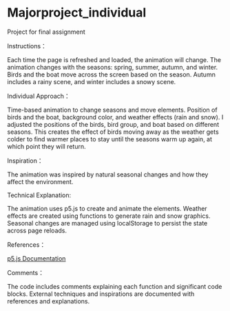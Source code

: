 # Majorproject_individual
Project for final assignment

Instructions：

Each time the page is refreshed and loaded, the animation will change.
The animation changes with the seasons: spring, summer, autumn, and winter.
Birds and the boat move across the screen based on the season.
Autumn includes a rainy scene, and winter includes a snowy scene.

Individual Approach：

Time-based animation to change seasons and move elements.
Position of birds and the boat, background color, and weather effects (rain and snow).
I adjusted the positions of the birds, bird group, and boat based on different seasons. This creates the effect of birds moving away as the weather gets colder to find warmer places to stay until the seasons warm up again, at which point they will return.

Inspiration：

The animation was inspired by natural seasonal changes and how they affect the environment.

Technical Explanation:

The animation uses p5.js to create and animate the elements.
Weather effects are created using functions to generate rain and snow graphics.
Seasonal changes are managed using localStorage to persist the state across page reloads.

References：

[p5.js Documentation](https://p5js.org/zh-Hans/reference/)

Comments：

The code includes comments explaining each function and significant code blocks.
External techniques and inspirations are documented with references and explanations.
